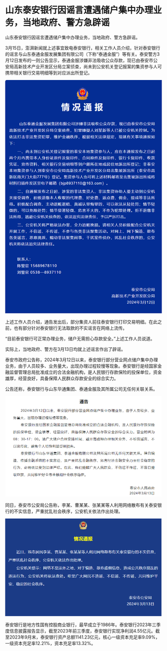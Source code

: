 # 山东泰安银行因谣言遭遇储户集中办理业务，当地政府、警方急辟谣

山东泰安银行因谣言遭遇储户集中办理业务，当地政府、警方急辟谣。

3月15日，澎湃新闻就上述事宜致电泰安银行，相关工作人员介绍，针对泰安银行的谣言与山东泰通金服发展集团有限公司（下称“泰通金服”）等有关。泰安警方3月12日发布的一则公告显示，泰通金服涉嫌非法吸收公众存款，现已由泰安市公安局高新技术产业开发区分局立案侦查，尚未到公安机关登记报案的集资参与人可携带相关银行交易明细等到对应派出所登记。

![ef0ec548c0f0b45287a34367b4278181.jpg](https://raw.githubusercontent.com/qqhsx/qqnews_image/main/2024/03/15/山东泰安银行因谣言遭遇储户集中办理业务，当地政府、警方急辟谣/ef0ec548c0f0b45287a34367b4278181.jpg)

上述工作人员介绍，通告发出后，部分集资人前往泰安银行打印交易明细。在此之前，也有部分针对泰安银行无法取款的不实谣言在网络上流传。

“目前泰安银行可正常办理业务，储户无需担心存款安全。”上述工作人员说道。

实际上，当地政府、警方在3月13日均就上述谣言作出了辟谣。

泰安市政府公告称，2024年3月12日以来，泰安银行部分营业网点储户集中办理业务，由于人员较多、业务量大，出现办理过程较慢等现象。泰安银行是经国家金融监督管理总局批准成立的合法金融机构，是人民银行存款保险的投保单位，资金雄厚，经营良好，具备保障人民群众存款安全的综合实力。

公告还称，泰安银行与山东华通集团、泰通金服及其所属公司无任何关联关系。

![ae6df374b096b0f349d0fa20a1d1d81f.jpg](https://raw.githubusercontent.com/qqhsx/qqnews_image/main/2024/03/15/山东泰安银行因谣言遭遇储户集中办理业务，当地政府、警方急辟谣/ae6df374b096b0f349d0fa20a1d1d81f.jpg)

同日，泰安市公安局公告称，李某、曹某某、张某某等人利用网络散布有关泰安银行的不实信息，严重扰乱社会秩序，公安机关依法作出处理。

![f8c4e35cecf6db935d9713076cb2cdd9.jpg](https://raw.githubusercontent.com/qqhsx/qqnews_image/main/2024/03/15/山东泰安银行因谣言遭遇储户集中办理业务，当地政府、警方急辟谣/f8c4e35cecf6db935d9713076cb2cdd9.jpg)

泰安银行是地方性国有控股商业银行，最早成立于1986年。泰安银行2023年三季度信息披露报告显示，截至2023年前三季度，泰安银行实现净利润4.55亿元。截至2023年9月末，泰安银行资产总额1141.23亿元，核心一级资本充足率9.09%，一级资本充足率12.21%，资本充足率13.32%。

